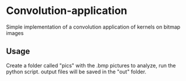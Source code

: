 # Convolution-application
Simple implementation of a convolution application of kernels on bitmap images


## Usage
Create a folder called "pics" with the .bmp pictures to analyze, run the python script. output files will be saved in the "out" folder.
